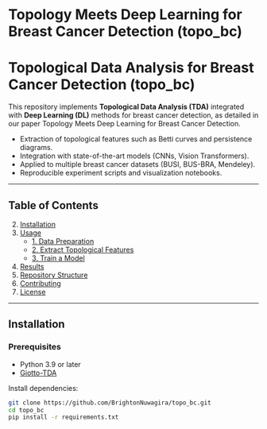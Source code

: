 # Topology Meets Deep Learning for Breast Cancer Detection (topo_bc)

# Topological Data Analysis for Breast Cancer Detection (topo_bc)

This repository implements **Topological Data Analysis (TDA)** integrated with **Deep Learning (DL)** methods for breast cancer detection, as detailed in our paper Topology Meets Deep Learning for Breast Cancer Detection.

- Extraction of topological features such as Betti curves and persistence diagrams.
- Integration with state-of-the-art models (CNNs, Vision Transformers).
- Applied to multiple breast cancer datasets (BUSI, BUS-BRA, Mendeley).
- Reproducible experiment scripts and visualization notebooks.

---

## Table of Contents

2. [Installation](#installation)
3. [Usage](#usage)
    - [1. Data Preparation](#1-data-preparation)
    - [2. Extract Topological Features](#2-extract-topological-features)
    - [3. Train a Model](#3-train-a-model)
4. [Results](#results)
5. [Repository Structure](#repository-structure)
6. [Contributing](#contributing)
7. [License](#license)

---



## Installation

### Prerequisites
- Python 3.9 or later
- [Giotto-TDA](https://giotto.ai/)

Install dependencies:
```bash
git clone https://github.com/BrightonNuwagira/topo_bc.git
cd topo_bc
pip install -r requirements.txt
